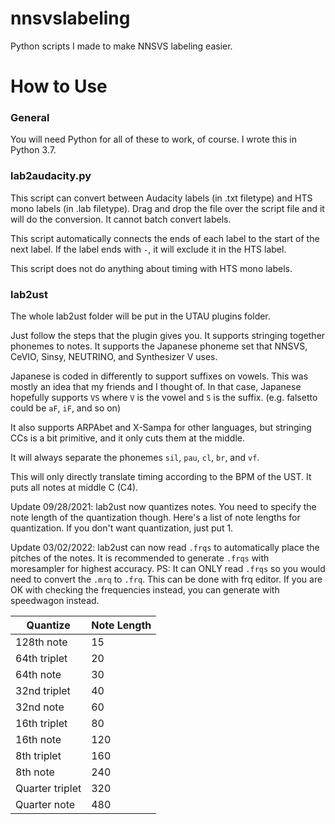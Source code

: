 # nnsvslabeling
Python scripts I made to make NNSVS labeling easier.

# How to Use
### General
You will need Python for all of these to work, of course. I wrote this in Python 3.7.

### lab2audacity.py
This script can convert between Audacity labels (in .txt filetype) and HTS mono labels (in .lab filetype). Drag and drop the file over the script file and it will do the conversion. It cannot batch convert labels.

This script automatically connects the ends of each label to the start of the next label. If the label ends with `-`, it will exclude it in the HTS label.

This script does not do anything about timing with HTS mono labels.

### lab2ust
The whole lab2ust folder will be put in the UTAU plugins folder.

Just follow the steps that the plugin gives you. It supports stringing together phonemes to notes. It supports the Japanese phoneme set that NNSVS, CeVIO, Sinsy, NEUTRINO, and Synthesizer V uses.

Japanese is coded in differently to support suffixes on vowels. This was mostly an idea that my friends and I thought of. In that case, Japanese hopefully supports `VS` where `V` is the vowel and `S` is the suffix. (e.g. falsetto could be `aF`, `iF`, and so on)

It also supports ARPAbet and X-Sampa for other languages, but stringing CCs is a bit primitive, and it only cuts them at the middle.

It will always separate the phonemes `sil`, `pau`, `cl`, `br`, and `vf`.

This will only directly translate timing according to the BPM of the UST. It puts all notes at middle C (C4).

Update 09/28/2021: lab2ust now quantizes notes. You need to specify the note length of the quantization though. Here's a list of note lengths for quantization. If you don't want quantization, just put 1.

Update 03/02/2022: lab2ust can now read `.frqs` to automatically place the pitches of the notes. It is recommended to generate `.frqs` with moresampler for highest accuracy. PS: It can ONLY read `.frqs` so you would need to convert the `.mrq` to `.frq`. This can be done with frq editor. If you are OK with checking the frequencies instead, you can generate with speedwagon instead.

| Quantize | Note Length |
| --- | --- |
| 128th note | 15 |
| 64th triplet | 20 |
| 64th note | 30 |
| 32nd triplet | 40 |
| 32nd note | 60 |
| 16th triplet | 80 |
| 16th note | 120 |
| 8th triplet | 160 |
| 8th note | 240 |
| Quarter triplet | 320 |
| Quarter note | 480 |
